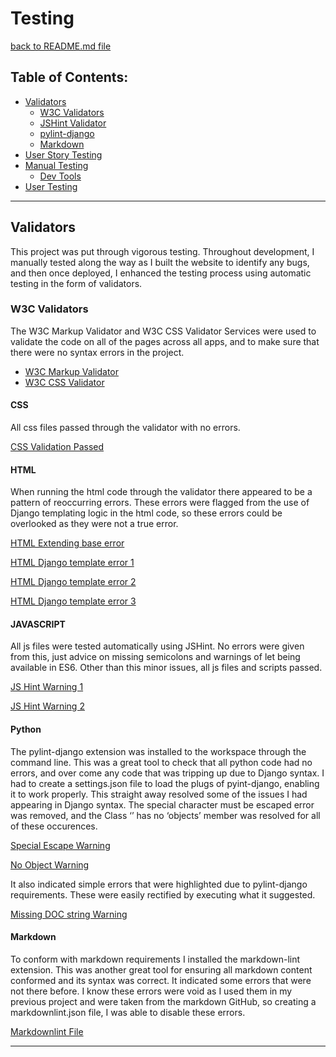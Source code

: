 # Testing

[back to README.md file](https://github.com/Gregory4321/cooks_finest/blob/master/README.md)

## Table of Contents:

- [Validators](#validators)
  - [W3C Validators](#w3c-validators)
  - [JSHint Validator](#jshint-validator)
  - [pylint-django](#pylint-django)
  - [Markdown](#markdown)
- [User Story Testing](#user-story-testing)
- [Manual Testing](#manual-testing)
  - [Dev Tools](#dev-tools)
- [User Testing](#user-testing)

---

## Validators

This project was put through vigorous testing. Throughout development, I manually tested along the way as I built the website to identify any bugs, and then once deployed, I enhanced the testing process using automatic testing in the form of validators.

### W3C Validators

The W3C Markup Validator and W3C CSS Validator Services were used to validate the code on all of the pages across all apps, and to make sure that there were no syntax errors in the project.

- [W3C Markup Validator](https://validator.w3.org/)
- [W3C CSS Validator](https://jigsaw.w3.org/css-validator/)

#### CSS

All css files passed through the validator with no errors.

[CSS Validation Passed]()

#### HTML

When running the html code through the validator there appeared to be a pattern of reoccurring errors. These errors were flagged from the use of Django templating logic in the html code, so these errors could be overlooked as they were not a true error.

[HTML Extending base error]()

[HTML Django template error 1]()

[HTML Django template error 2]()

[HTML Django template error 3]()

#### JAVASCRIPT

All js files were tested automatically using JSHint. No errors were given from this, just advice on missing semicolons and warnings of let being available in ES6. Other than this minor issues, all js files and scripts passed.

[JS Hint Warning 1]()

[JS Hint Warning 2]()

#### Python

The pylint-django extension was installed to the workspace through the command line. This was a great tool to check that all python code had no errors, and over come any code that was tripping up due to Django syntax. I had to create a settings.json file to load the plugs of pyint-django, enabling it to work properly. This straight away resolved some of the issues I had appearing in Django syntax. The special character must be escaped error was removed, and the Class ‘’ has no ‘objects’ member was resolved for all of these occurences.

[Special Escape Warning]()

[No Object Warning]()

It also indicated simple errors that were highlighted due to pylint-django requirements. These were easily rectified by executing what it suggested.

[Missing DOC string Warning]()

#### Markdown

To conform with markdown requirements I installed the markdown-lint extension. This was another great tool for ensuring all markdown content conformed and its syntax was correct. It indicated some errors that were not there before. I know these errors were void as I used them in my previous project and were taken from the markdown GitHub, so creating a markdownlint.json file, I was able to disable these errors.

[Markdownlint File]()

---
